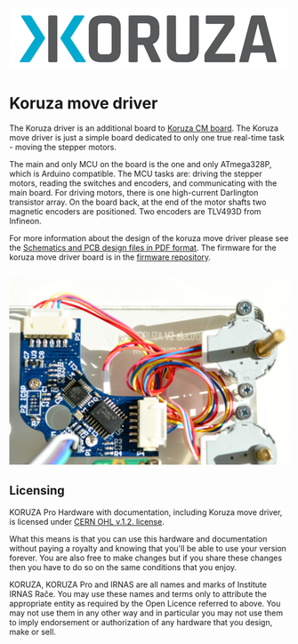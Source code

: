 ![alt tag](https://github.com/IRNAS/koruza-move-driver/blob/master/Pics/koruza-logo-colour-med.png)

# Koruza move driver

The Koruza driver is an additional board to [Koruza CM board][link1_koruza_compute_module_repo]. The Koruza move driver is just a simple board dedicated to only one true real-time task - moving the stepper motors.

The main and only MCU on the board is the one and only ATmega328P, which is Arduino compatible. The MCU tasks are: driving the stepper motors, reading the switches and encoders, and communicating with the main board. For driving motors, there is one high-current Darlington transistor array. On the board back, at the end of the motor shafts two magnetic encoders are positioned. Two encoders are TLV493D from Infineon.

For more information about the design of the koruza move driver please see the [Schematics and PCB design files in PDF format][link3_pdf].
The firmware for the koruza move driver board is in the [firmware repository][link2_fw_repo].

![alt tag](https://github.com/IRNAS/koruza-move-driver/blob/master/Pics/move_driver_pic.jpg)
---

## Licensing

KORUZA Pro Hardware with documentation, including Koruza move driver, is licensed under [CERN OHL v.1.2. license](https://www.ohwr.org/licenses/cern-ohl/license_versions/v1.2).

What this means is that you can use this hardware and documentation without paying a royalty and knowing that you'll be able to use your version forever. You are also free to make changes but if you share these changes then you have to do so on the same conditions that you enjoy.

KORUZA, KORUZA Pro and IRNAS are all names and marks of Institute IRNAS Rače. You may use these names and terms only to attribute the appropriate entity as required by the Open Licence referred to above. You may not use them in any other way and in particular you may not use them to imply endorsement or authorization of any hardware that you design, make or sell.


[link1_koruza_compute_module_repo]: https://github.com/IRNAS/koruza-compute-module
[link2_fw_repo]: https://github.com/IRNAS/Koruza-Move-Driver-Firmware
[link3_pdf]: https://github.com/IRNAS/koruza-move-driver/blob/master/Koruza%20move%20driver/Project%20Outputs%20for%20PCB_Project_KoruzaMoveDriver/koruza-move-driver-PCB.pdf
